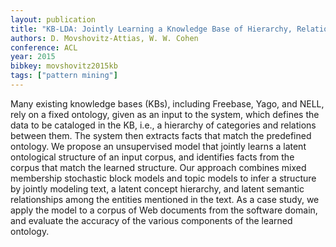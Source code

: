 ```yaml
---
layout: publication
title: "KB-LDA: Jointly Learning a Knowledge Base of Hierarchy, Relations, and Facts"
authors: D. Movshovitz-Attias, W. W. Cohen
conference: ACL
year: 2015
bibkey: movshovitz2015kb
tags: ["pattern mining"]
---
```

Many existing knowledge bases (KBs), including Freebase, Yago, and NELL, rely
on a fixed ontology, given as an input
to the system, which defines the data to
be cataloged in the KB, i.e., a hierarchy of categories and relations between
them. The system then extracts facts that
match the predefined ontology. We propose an unsupervised model that jointly
learns a latent ontological structure of an
input corpus, and identifies facts from the
corpus that match the learned structure.
Our approach combines mixed membership stochastic block models and topic
models to infer a structure by jointly modeling text, a latent concept hierarchy, and
latent semantic relationships among the
entities mentioned in the text. As a case
study, we apply the model to a corpus
of Web documents from the software domain, and evaluate the accuracy of the various components of the learned ontology.
